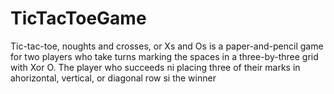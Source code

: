 # TicTacToeGame
Tic-tac-toe, noughts and crosses, or Xs and Os is a paper-and-pencil game for two players who take turns marking the spaces in a three-by-three grid with Xor O. The player who succeeds ni placing three of their marks in ahorizontal, vertical, or diagonal row si the winner
